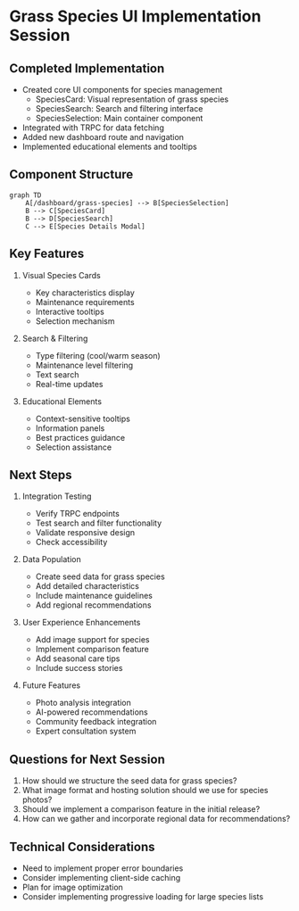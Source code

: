 # Grass Species UI Implementation Session

## Completed Implementation
- Created core UI components for species management
  - SpeciesCard: Visual representation of grass species
  - SpeciesSearch: Search and filtering interface
  - SpeciesSelection: Main container component
- Integrated with TRPC for data fetching
- Added new dashboard route and navigation
- Implemented educational elements and tooltips

## Component Structure
```mermaid
graph TD
    A[/dashboard/grass-species] --> B[SpeciesSelection]
    B --> C[SpeciesCard]
    B --> D[SpeciesSearch]
    C --> E[Species Details Modal]
```

## Key Features
1. Visual Species Cards
   - Key characteristics display
   - Maintenance requirements
   - Interactive tooltips
   - Selection mechanism

2. Search & Filtering
   - Type filtering (cool/warm season)
   - Maintenance level filtering
   - Text search
   - Real-time updates

3. Educational Elements
   - Context-sensitive tooltips
   - Information panels
   - Best practices guidance
   - Selection assistance

## Next Steps
1. Integration Testing
   - Verify TRPC endpoints
   - Test search and filter functionality
   - Validate responsive design
   - Check accessibility

2. Data Population
   - Create seed data for grass species
   - Add detailed characteristics
   - Include maintenance guidelines
   - Add regional recommendations

3. User Experience Enhancements
   - Add image support for species
   - Implement comparison feature
   - Add seasonal care tips
   - Include success stories

4. Future Features
   - Photo analysis integration
   - AI-powered recommendations
   - Community feedback integration
   - Expert consultation system

## Questions for Next Session
1. How should we structure the seed data for grass species?
2. What image format and hosting solution should we use for species photos?
3. Should we implement a comparison feature in the initial release?
4. How can we gather and incorporate regional data for recommendations?

## Technical Considerations
- Need to implement proper error boundaries
- Consider implementing client-side caching
- Plan for image optimization
- Consider implementing progressive loading for large species lists